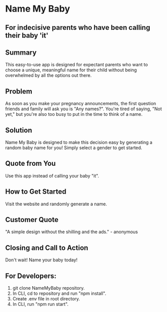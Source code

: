 # Name My Baby

## For indecisive parents who have been calling their baby 'it'

## Summary ##
This easy-to-use app is designed for expectant parents who want to choose a unique, meaningful name for their child without being overwhelmed by all the options out there.

## Problem ##
As soon as you make your pregnancy announcements, the first question friends and family will ask you is "Any names?". You're tired of saying, "Not yet," but you're also too busy to put in the time to think of a name.

## Solution ##
Name My Baby is designed to make this decision easy by generating a random baby name for you! Simply select a gender to get started.

## Quote from You ##
Use this app instead of calling your baby "it".

## How to Get Started ##
Visit the website and randomly generate a name.

## Customer Quote ##
"A simple design without the shilling and the ads." - anonymous

## Closing and Call to Action ##
Don't wait! Name your baby today!


## For Developers:
1. git clone NameMyBaby repository.
2. In CLI, cd to repository and run "npm install".
3. Create .env file in root directory.
4. In CLI, run "npm run start".